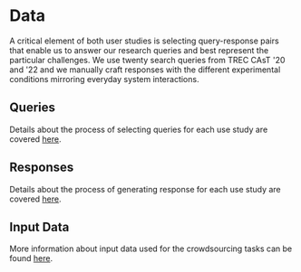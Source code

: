 # Data

A critical element of both user studies is selecting query-response pairs that enable us to answer our research queries and best represent the particular challenges. We use twenty search queries from TREC CAsT '20 and '22 and we manually craft responses with the different experimental conditions mirroring everyday system interactions. 

## Queries

Details about the process of selecting queries for each use study are covered [here](queries/README.md).

## Responses

Details about the process of generating response for each use study are covered [here](responses/README.md).

## Input Data

More information about input data used for the crowdsourcing tasks can be found [here](input/README.md).